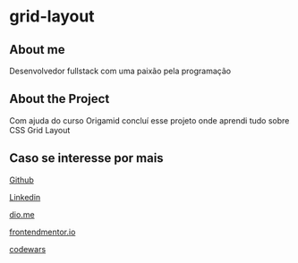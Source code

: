 # grid-layout

## About me
Desenvolvedor fullstack com uma paixão pela programação

## About the Project
Com ajuda do curso Origamid concluí esse projeto onde aprendi tudo sobre CSS Grid Layout

## Caso se interesse por mais 
[Github](https://github.com/gabrieldsalv)

[Linkedin](https://www.linkedin.com/in/gabrieldsalvarenga)

[dio.me](https://web.dio.me/users/gabriel_dsalvarenga/?tab=skills)

[frontendmentor.io](https://www.frontendmentor.io/profile/gabrieldsalv)

[codewars](https://www.codewars.com/users/gabrielzalv)
